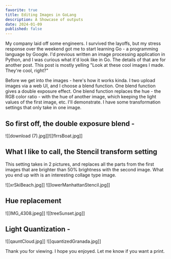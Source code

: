 ```yaml
---
favorite: true
title: Editing Images in GoLang
description: A Showcase of outputs
date: 2024-01-09
published: false
---
```


My company laid off some engineers. I survived the layoffs, but my stress response over the weekend got me to start learning Go - a programming language by Google. I'd previous written an image processing application in Python, and I was curious what it'd look like in Go. The details of that are for another post. This post is mostly yelling "Look at these cool images I made. They're cool, right?"

Before we get into the images - here's how it works kinda. I two upload images via a web UI, and I choose a blend function. One blend function gives a double exposure effect. One blend function replaces the hue - the RGB color ratio - with the hue of another image, which keeping the light values of the first image, etc. I'll demonstrate. I have some transformation settings that only take in one image.

## So first off, the double exposure blend -

![[download (7).jpg]]![[flrrsBoat.jpg]]

## What I like to call, the Stencil transform setting

This setting takes in 2 pictures, and replaces all the parts from the first images that are brighter than 50% brightness with the second image. What you end up with is an interesting collage type image.

![[xrSkiBeach.jpg]]
![[lowerManhattanStencil.jpg]]

## Hue replacement

![[IMG_4308.jpeg]]
![[treeSunset.jpg]]

## Light Quantization -

![[qauntCloud.jpg]]
![[quantizedGranada.jpg]]

Thank you for viewing. I hope you enjoyed. Let me know if you want a print.

